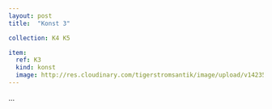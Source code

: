 ```yaml
---
layout: post
title:  "Konst 3"

collection: K4 K5

item:
  ref: K3
  kind: konst
  image: http://res.cloudinary.com/tigerstromsantik/image/upload/v1423508139/Mask_Igbo_rpc6p7.jpg
---
```


...
